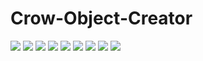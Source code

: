# Crow-Object-Creator

![]( misc/0001.jpg)
![]( misc/0002.jpg)
![]( misc/0003.jpg)
![]( misc/0004.jpg)
![]( misc/0005.jpg)
![]( misc/0006.jpg)
![]( misc/0007.jpg)
![]( misc/0008.jpg)
![]( misc/0009.jpg)

